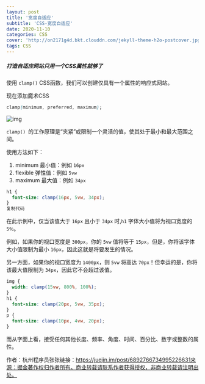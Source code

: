```yaml
---
layout: post
title: '宽度自适应'
subtitle: 'CSS-宽度自适应'
date: 2020-11-10
categories: CSS
cover: 'http://on2171g4d.bkt.clouddn.com/jekyll-theme-h2o-postcover.jpg'
tags: CSS
---
```


##### 打造自适应网站只用一个CSS属性就够了

使用 `clamp()` CSS函数，我们可以创建仅具有一个属性的响应式网站。

现在添加魔术CSS

```css
clamp(minimum, preferred, maximum);
```

 ![img](https://p3-juejin.byteimg.com/tos-cn-i-k3u1fbpfcp/2d21729f447b4ca8be6cb27616e6b808~tplv-k3u1fbpfcp-zoom-1.image) 

`clamp() `的工作原理是“夹紧”或限制一个灵活的值，使其处于最小和最大范围之间。

使用方法如下：

1. minimum 最小值：例如 `16px`
2. flexible 弹性值：例如 `5vw`
3. maximum 最大值：例如 `34px`

```css
h1 {
  font-size: clamp(16px, 5vw, 34px);
}
复制代码
```

在此示例中，仅当该值大于 `16px` 且小于 `34px` 时,`h1` 字体大小值将为视口宽度的 `5％`。

例如，如果你的视口宽度是 `300px`，你的 `5vw` 值将等于 `15px`，但是，你将该字体大小值限制为最小 `16px`，因此这就是将要发生的情况。

另一方面，如果你的视口宽度为 `1400px`，则 `5vw` 将高达 `70px`！但幸运的是，你将该最大值限制为 `34px`，因此它不会超过该值。

```css
img {
  width: clamp(15vw, 800%, 100%);
}
h1 {
  font-size: clamp(20px, 5vw, 35px);
}
p {
  font-size: clamp(10px, 4vw, 20px);
}
```

而从字面上看，接受任何其他长度、频率、角度、时间、百分比、数字或整数的属性。

作者：杭州程序员张张链接：https://juejin.im/post/6892766734995226631来源：掘金著作权归作者所有。商业转载请联系作者获得授权，非商业转载请注明出处。
